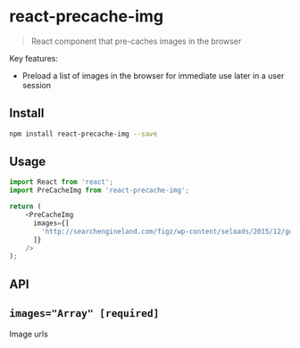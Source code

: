 react-precache-img
================

> React component that pre-caches images in the browser

Key features:

- Preload a list of images in the browser for immediate use later in a user session


Install
-------

```bash
npm install react-precache-img --save
```

Usage
-------

```js
import React from 'react';
import PreCacheImg from 'react-precache-img';

return (
    <PreCacheImg
      images={[
        'http://searchengineland.com/figz/wp-content/seloads/2015/12/google-amp-fast-speed-travel-ss-1920.jpg', 'https://upload.wikimedia.org/wikipedia/commons/6/62/Starsinthesky.jpg'
      ]}
    />
);
```


API
---
## `images="Array" [required]`

Image urls
